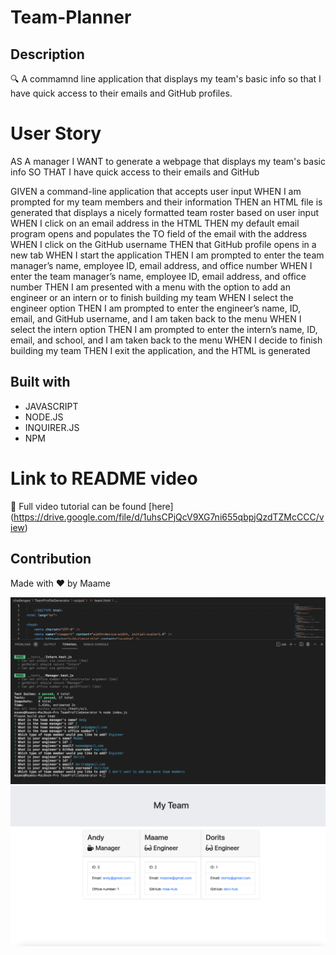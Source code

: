 # Team-Planner

## Description
🔍 A commamnd line application that displays my team's basic info so that I have quick access to their emails and GitHub profiles.

# User Story
AS A manager
I WANT to generate a webpage that displays my team's basic info
SO THAT I have quick access to their emails and GitHub

GIVEN a command-line application that accepts user input
WHEN I am prompted for my team members and their information
THEN an HTML file is generated that displays a nicely formatted team roster based on user input
WHEN I click on an email address in the HTML
THEN my default email program opens and populates the TO field of the email with the address
WHEN I click on the GitHub username
THEN that GitHub profile opens in a new tab
WHEN I start the application
THEN I am prompted to enter the team manager’s name, employee ID, email address, and office number
WHEN I enter the team manager’s name, employee ID, email address, and office number
THEN I am presented with a menu with the option to add an engineer or an intern or to finish building my team
WHEN I select the engineer option
THEN I am prompted to enter the engineer’s name, ID, email, and GitHub username, and I am taken back to the menu
WHEN I select the intern option
THEN I am prompted to enter the intern’s name, ID, email, and school, and I am taken back to the menu
WHEN I decide to finish building my team
THEN I exit the application, and the HTML is generated 


## Built with 
* JAVASCRIPT
* NODE.JS
* INQUIRER.JS
* NPM

# Link to README video 
🎥 Full video tutorial can be found [here]  (https://drive.google.com/file/d/1uhsCPjQcV9XG7ni655qbpjQzdTZMcCCC/view)

## Contribution
Made with ❤️ by Maame

![alt text](./src/images/screenshot1.png)
![alt text](./src/images/screenshot2.png)